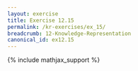```yaml
---
layout: exercise
title: Exercise 12.15
permalink: /kr-exercises/ex_15/
breadcrumb: 12-Knowledge-Representation
canonical_id: ex12.15
---
```


{% include mathjax_support %}
